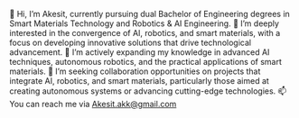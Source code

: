 👋 Hi, I’m Akesit, currently pursuing dual Bachelor of Engineering degrees in Smart Materials Technology and Robotics & AI Engineering.
👀 I’m deeply interested in the convergence of AI, robotics, and smart materials, with a focus on developing innovative solutions that drive technological advancement.
🌱 I’m actively expanding my knowledge in advanced AI techniques, autonomous robotics, and the practical applications of smart materials.
💞️ I’m seeking collaboration opportunities on projects that integrate AI, robotics, and smart materials, particularly those aimed at creating autonomous systems or advancing cutting-edge technologies.
📫 You can reach me via Akesit.akk@gmail.com
